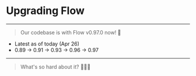 # Upgrading Flow

---

> Our codebase is with Flow v0.97.0 now! 🎉

- Latest as of today (Apr 26)
- 0.89 -> 0.91 -> 0.93 -> 0.96 -> 0.97

---

> What's so hard about it? 👩🏻‍💻